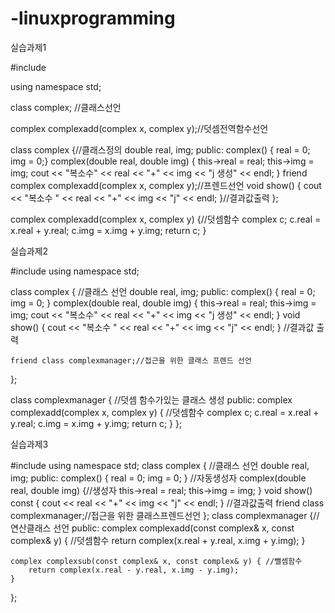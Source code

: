 # -linuxprogramming

실습과제1

#include <iostream>

using namespace std;

class complex; //클래스선언

complex complexadd(complex x, complex y);//덧셈전역함수선언

class complex {//클래스정의
    double real, img;
public:
    complex() { real = 0; img = 0;}
    complex(double real, double img) { this->real = real; this->img = img; cout << "복소수" << real << "+" << img << "j 생성" << endl;
    }
    friend complex complexadd(complex x, complex y);//프렌드선언
    void show() { cout << "복소수 " << real << "+" << img << "j" << endl; }//결과값출력
};

complex complexadd(complex x, complex y) {//덧셈함수
    complex c;
    c.real = x.real + y.real;
    c.img = x.img + y.img;
    return c;
}

실습과제2

#include<iostream>
using namespace std;

class complex { //클래스 선언
    double real, img;
public:
    complex() { real = 0; img = 0; }
    complex(double real, double img) { this->real = real; this->img = img; cout << "복소수" << real << "+" << img << "j 생성" << endl;
    }
    void show() { cout << "복소수 " << real << "+" << img << "j" << endl; } //결과값 출력

    friend class complexmanager;//접근을 위한 클래스 프렌드 선언
};

class complexmanager { //덧셈 함수가있는 클래스 생성
public:
    complex complexadd(complex x, complex y) { //덧셈함수
        complex c;
        c.real = x.real + y.real;
        c.img = x.img + y.img;
        return c;
    }
};

실습과제3

#include <iostream>
using namespace std;
class complex { //클래스 선언
    double real, img;
public:
    complex() { real = 0; img = 0; } //자동생성자
    complex(double real, double img) {//생성자
        this->real = real;
        this->img = img;
    }
    void show() const { cout << real << "+" << img << "j" << endl; } //결과값출력
    friend class complexmanager;//접근을 위한 클래스프렌드선언
};
class complexmanager {//연산클래스 선언
public:
    complex complexadd(const complex& x, const complex& y) { //덧셈함수
        return complex(x.real + y.real, x.img + y.img);
    }

    complex complexsub(const complex& x, const complex& y) { //뺄셈함수
        return complex(x.real - y.real, x.img - y.img);
    }
};
